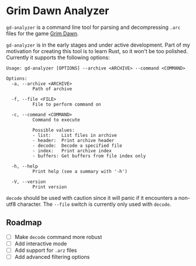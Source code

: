 # Grim Dawn Analyzer

`gd-analyzer` is a command line tool for parsing and decompressing `.arc` files
for the game [Grim Dawn](https://www.grimdawn.com/).

`gd-analyzer` is in the early stages and under active development. Part of my
motivation for creating this tool is to learn Rust, so it won't be too polished.
Currently it supports the following options:

```
Usage: gd-analyzer [OPTIONS] --archive <ARCHIVE> --command <COMMAND>

Options:
  -a, --archive <ARCHIVE>
          Path of archive

  -f, --file <FILE>
          File to perform command on

  -c, --command <COMMAND>
          Command to execute

          Possible values:
          - list:    List files in archive
          - header:  Print archive header
          - decode:  Decode a specified file
          - index:   Print archive index
          - buffers: Get buffers from file index only

  -h, --help
          Print help (see a summary with '-h')

  -V, --version
          Print version
```

`decode` should be used with caution since it will panic if it encounters a
non-utf8 character. The `--file` switch is currently only used with `decode`.

## Roadmap

- [ ] Make `decode` command more robust
- [ ] Add interactive mode
- [ ] Add support for `.arz` files
- [ ] Add advanced filtering options
